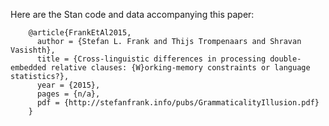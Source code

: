 Here are the Stan code and data accompanying this paper:

		@article{FrankEtAl2015,
		  author = {Stefan L. Frank and Thijs Trompenaars and Shravan Vasishth},
		  title = {Cross-linguistic differences in processing double-embedded relative clauses: {W}orking-memory constraints or language statistics?},
		  year = {2015},
		  pages = {n/a},
		  pdf = {http://stefanfrank.info/pubs/GrammaticalityIllusion.pdf}
		}
